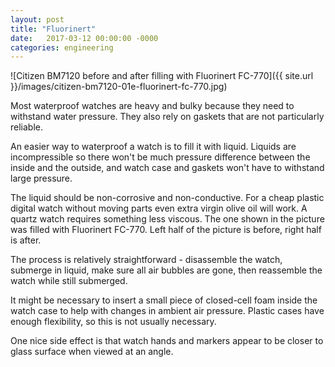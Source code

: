 ```yaml
---
layout: post
title: "Fluorinert"
date:   2017-03-12 00:00:00 -0000
categories: engineering
---
```


![Citizen BM7120 before and after filling with Fluorinert FC-770]({{ site.url }}/images/citizen-bm7120-01e-fluorinert-fc-770.jpg)

<!--more-->

Most waterproof watches are heavy and bulky because they need to withstand water pressure. They also rely on gaskets that are not particularly reliable.

An easier way to waterproof a watch is to fill it with liquid. Liquids are incompressible so there won't be much pressure difference between the inside and the outside, and watch case and gaskets won't have to withstand large pressure.
    
The liquid should be non-corrosive and non-conductive. For a cheap plastic digital watch without moving parts even extra virgin olive oil will work. A quartz watch requires something less viscous. The one shown in the picture was filled with Fluorinert FC-770. Left half of the picture is before, right half is after.

The process is relatively straightforward - disassemble the watch, submerge in liquid, make sure all air bubbles are gone, then reassemble the watch while still submerged.

It might be necessary to insert a small piece of closed-cell foam inside the watch case to help with changes in ambient air pressure. Plastic cases have enough flexibility, so this is not usually necessary.

One nice side effect is that watch hands and markers appear to be closer to glass surface  when viewed at an angle.